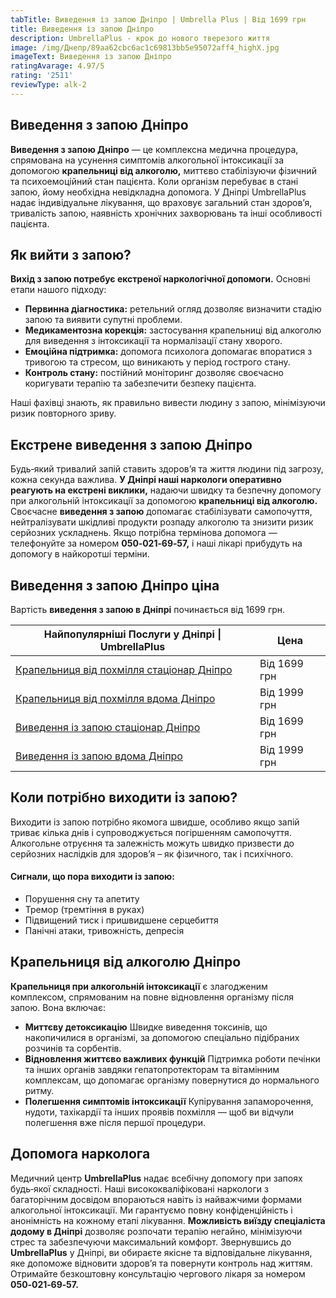 ```yaml
---
tabTitle: Виведення із запою Дніпро | Umbrella Plus | Від 1699 грн
title: Виведення із запою Дніпро
description: UmbrellaPlus - крок до нового тверезого життя
image: /img/Днепр/89aa62cbc6ac1c69813bb5e95072aff4_highX.jpg
imageText: Виведення із запою Дніпро
ratingAvarage: 4.97/5
rating: '2511'
reviewType: alk-2
---
```


## Виведення з запою Дніпро

**Виведення з запою Дніпро** — це комплексна медична процедура, спрямована на усунення симптомів алкогольної інтоксикації за допомогою **крапельниці від алкоголю,** миттєво стабілізуючи фізичний та психоемоційний стан пацієнта. Коли організм перебуває в стані запою, йому необхідна невідкладна допомога. У Дніпрі UmbrellaPlus надає індивідуальне лікування, що враховує загальний стан здоров’я, тривалість запою, наявність хронічних захворювань та інші особливості пацієнта.

## Як вийти з запою?

**Вихід з запою потребує екстреної наркологічної допомоги.** Основні етапи нашого підходу:

* **Первинна діагностика:** ретельний огляд дозволяє визначити стадію запою та виявити супутні проблеми.
* **Медикаментозна корекція:** застосування крапельниці від алкоголю для виведення з інтоксикації та нормалізації стану хворого.
* **Емоційна підтримка:** допомога психолога допомагає впоратися з тривогою та стресом, що виникають у період гострого стану.
* **Контроль стану:** постійний моніторинг дозволяє своєчасно коригувати терапію та забезпечити безпеку пацієнта.

Наші фахівці знають, як правильно вивести людину з запою, мінімізуючи ризик повторного зриву.

## Екстрене виведення з запою Дніпро

Будь‑який тривалий запій ставить здоров’я та життя людини під загрозу, кожна секунда важлива. **У Дніпрі наші наркологи оперативно реагують на екстрені виклики,** надаючи швидку та безпечну допомогу при алкогольній інтоксикації за допомогою **крапельниці від алкоголю.** Своєчасне **виведення з запою** допомагає стабілізувати самопочуття, нейтралізувати шкідливі продукти розпаду алкоголю та знизити ризик серйозних ускладнень. Якщо потрібна термінова допомога — телефонуйте за номером **050‑021‑69‑57,** і наші лікарі прибудуть на допомогу в найкоротші терміни.

## Виведення з запою Дніпро ціна

Вартість **виведення з запою в Дніпрі** починається від 1699 грн.

| Найпопулярніші Послуги у Дніпрі \| UmbrellaPlus                              | Цена         |
| ---------------------------------------------------------------------------- | ------------ |
| [Крапельниця від похмілля стаціонар Дніпро](Kapelnica_ot_alkogola_dnepr)     | Від 1699 грн |
| [Крапельниця від похмілля вдома Дніпро](Kapelnica_ot_alkogola_na_domy_dnepr) | Від 1999 грн |
| [Виведення із запою стаціонар Дніпро](Vivod-iz-zapoia-dnepr-ua)              | Від 1699 грн |
| [Виведення із запою вдома Дніпро](Vivod-iz-zapoia-na-domy-dnepr-ua)          | Від 1999 грн |

## Коли потрібно виходити із запою?

Виходити із запою потрібно якомога швидше, особливо якщо запій триває кілька днів і супроводжується погіршенням самопочуття. Алкогольне отруєння та залежність можуть швидко призвести до серйозних наслідків для здоров’я – як фізичного, так і психічного.

#### Сигнали, що пора виходити із запою:

* Порушення сну та апетиту
* Тремор (тремтіння в руках)
* Підвищений тиск і пришвидшене серцебиття
* Панічні атаки, тривожність, депресія

## Крапельниця від алкоголю Дніпро

**Крапельниця при алкогольній інтоксикації** є злагодженим комплексом, спрямованим на повне відновлення організму після запою. Вона включає:

* **Миттєву детоксикацію**
  Швидке виведення токсинів, що накопичилися в організмі, за допомогою спеціально підібраних розчинів та сорбентів.
* **Відновлення життєво важливих функцій**
  Підтримка роботи печінки та інших органів завдяки гепатопротекторам та вітамінним комплексам, що допомагає організму повернутися до нормального ритму.
* **Полегшення симптомів інтоксикації**
  Купірування запаморочення, нудоти, тахікардії та інших проявів похмілля — щоб ви відчули полегшення вже після першої процедури.

## Допомога нарколога

Медичний центр **UmbrellaPlus** надає всебічну допомогу при запоях будь‑якої складності. Наші висококваліфіковані наркологи з багаторічним досвідом впораються навіть із найважчими формами алкогольної інтоксикації. Ми гарантуємо повну конфіденційність і анонімність на кожному етапі лікування. **Можливість виїзду спеціаліста додому в Дніпрі** дозволяє розпочати терапію негайно, мінімізуючи стрес та забезпечуючи максимальний комфорт. Звернувшись до **UmbrellaPlus** у Дніпрі, ви обираєте якісне та відповідальне лікування, яке допоможе відновити здоров’я та повернути контроль над життям. Отримайте безкоштовну консультацію чергового лікаря за номером **050‑021‑69‑57.**
